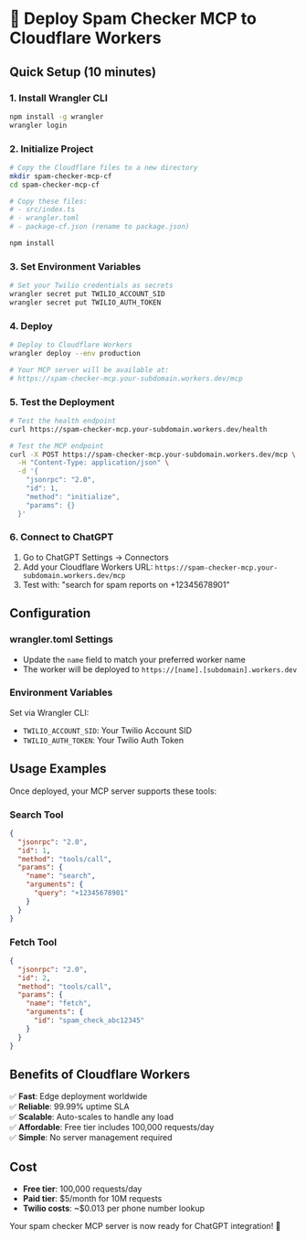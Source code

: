 # 🚀 Deploy Spam Checker MCP to Cloudflare Workers

## Quick Setup (10 minutes)

### 1. Install Wrangler CLI
```bash
npm install -g wrangler
wrangler login
```

### 2. Initialize Project
```bash
# Copy the Cloudflare files to a new directory
mkdir spam-checker-mcp-cf
cd spam-checker-mcp-cf

# Copy these files:
# - src/index.ts
# - wrangler.toml  
# - package-cf.json (rename to package.json)

npm install
```

### 3. Set Environment Variables
```bash
# Set your Twilio credentials as secrets
wrangler secret put TWILIO_ACCOUNT_SID
wrangler secret put TWILIO_AUTH_TOKEN
```

### 4. Deploy
```bash
# Deploy to Cloudflare Workers
wrangler deploy --env production

# Your MCP server will be available at:
# https://spam-checker-mcp.your-subdomain.workers.dev/mcp
```

### 5. Test the Deployment
```bash
# Test the health endpoint
curl https://spam-checker-mcp.your-subdomain.workers.dev/health

# Test the MCP endpoint
curl -X POST https://spam-checker-mcp.your-subdomain.workers.dev/mcp \
  -H "Content-Type: application/json" \
  -d '{
    "jsonrpc": "2.0",
    "id": 1,
    "method": "initialize",
    "params": {}
  }'
```

### 6. Connect to ChatGPT
1. Go to ChatGPT Settings → Connectors
2. Add your Cloudflare Workers URL: `https://spam-checker-mcp.your-subdomain.workers.dev/mcp`
3. Test with: "search for spam reports on +12345678901"

## Configuration

### wrangler.toml Settings
- Update the `name` field to match your preferred worker name
- The worker will be deployed to `https://[name].[subdomain].workers.dev`

### Environment Variables
Set via Wrangler CLI:
- `TWILIO_ACCOUNT_SID`: Your Twilio Account SID
- `TWILIO_AUTH_TOKEN`: Your Twilio Auth Token

## Usage Examples

Once deployed, your MCP server supports these tools:

### Search Tool
```json
{
  "jsonrpc": "2.0",
  "id": 1,
  "method": "tools/call",
  "params": {
    "name": "search",
    "arguments": {
      "query": "+12345678901"
    }
  }
}
```

### Fetch Tool
```json
{
  "jsonrpc": "2.0",
  "id": 2,
  "method": "tools/call",
  "params": {
    "name": "fetch",
    "arguments": {
      "id": "spam_check_abc12345"
    }
  }
}
```

## Benefits of Cloudflare Workers

✅ **Fast**: Edge deployment worldwide  
✅ **Reliable**: 99.99% uptime SLA  
✅ **Scalable**: Auto-scales to handle any load  
✅ **Affordable**: Free tier includes 100,000 requests/day  
✅ **Simple**: No server management required

## Cost
- **Free tier**: 100,000 requests/day
- **Paid tier**: $5/month for 10M requests
- **Twilio costs**: ~$0.013 per phone number lookup

Your spam checker MCP server is now ready for ChatGPT integration! 🎉